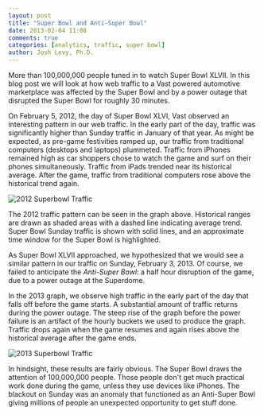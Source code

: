 ```yaml
---
layout: post
title: "Super Bowl and Anti-Super Bowl"
date: 2013-02-04 11:08
comments: true
categories: [analytics, traffic, super bowl]
author: Josh Levy, Ph.D.
---
```


More than 100,000,000 people tuned in to watch Super Bowl XLVII.   In this blog post we will look at how web traffic to a Vast powered automotive marketplace was affected by the Super Bowl and by a power outage that disrupted the Super Bowl for roughly 30 minutes.  

<!-- more -->

On February 5, 2012, the day of Super Bowl XLVI, Vast observed an interesting pattern in our web traffic.  In the early part of the day, traffic was significantly higher than Sunday traffic in January of that year.  As might be expected, as pre-game festivities ramped up, our traffic from traditional computers (desktops and laptops) plummeted.  Traffic from iPhones remained high as car shoppers chose to watch the game and surf on their phones simultaneously.  Traffic from iPads trended near its historical average.  After the game, traffic from traditional computers rose above the historical trend again. 

![2012 Superbowl Traffic](/images/2013-02-04-superbowl-2012.png)

The 2012 traffic pattern can be seen in the graph above.  Historical ranges are drawn as shaded areas with a dashed line indicating average trend.  Super Bowl Sunday traffic is shown with solid lines, and an approximate time window for the Super Bowl is highlighted.

As Super Bowl XLVII approached, we hypothesized that we would see a similar pattern in our traffic on Sunday, February 3, 2013.  Of course, we failed to anticipate the _Anti-Super Bowl_: a half hour disruption of the game, due to a power outage at the Superdome. 

In the 2013 graph, we observe high traffic in the early part of the day that falls off before the game starts.  A substantial amount of traffic returns during the power outage. The steep rise of the graph before the power failure is an artifact of the hourly buckets we used to produce the graph.  Traffic drops again when the game resumes and again rises above the historical average after the game ends.

![2013 Superbowl Traffic](/images/2013-02-04-superbowl-2013.png)

In hindsight, these results are fairly obvious.  The Super Bowl draws the attention of 100,000,000 people.  Those people don't get much practical work done during the game, unless they use devices like iPhones.   The blackout on Sunday was an anomaly that functioned as an Anti-Super Bowl giving millions of people an unexpected opportunity to get stuff done.
